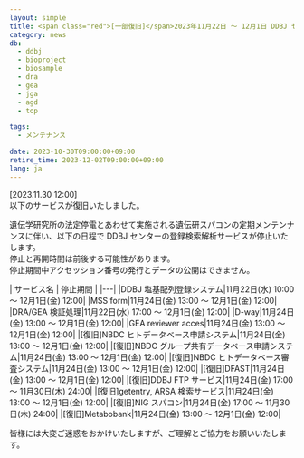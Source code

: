 ```yaml
---
layout: simple
title: <span class="red">[一部復旧]</span>2023年11月22日 ～ 12月1日 DDBJ センターの登録、検索・解析サービス停止のお知らせ
category: news
db:
  - ddbj
  - bioproject
  - biosample
  - dra
  - gea
  - jga
  - agd
  - top

tags:
  - メンテナンス

date: 2023-10-30T09:00:00+09:00
retire_time: 2023-12-02T09:00:00+09:00
lang: ja
---
```


   
<span class="red">[2023.11.30 12:00]</span>    
以下のサービスが復旧いたしました。    


遺伝学研究所の法定停電とあわせて実施される遺伝研スパコンの定期メンテンナンスに伴い、以下の日程で DDBJ センターの登録検索解析サービスが停止いたします。    
停止と再開時間は前後する可能性があります。    
停止期間中アクセッション番号の発行とデータの公開はできません。

| サービス名 | 停止期間 | 
|---|
|DDBJ 塩基配列登録システム|11月22日(水) 10:00 ～ 12月1日(金) 12:00|
|MSS form|11月24日(金) 13:00 ～ 12月1日(金) 12:00|
|DRA/GEA 検証処理|11月22日(水) 17:00 ～ 12月1日(金) 12:00|
|D-way|11月24日(金) 13:00 ～ 12月1日(金) 12:00|
|GEA reviewer acces|11月24日(金) 13:00 ～ 12月1日(金) 12:00|
|<span class="red">[復旧]</span>NBDC ヒトデータベース申請システム|11月24日(金) 13:00 ～ 12月1日(金) 12:00|
|<span class="red">[復旧]</span>NBDC グループ共有データベース申請システム|11月24日(金) 13:00 ～ 12月1日(金) 12:00|
|<span class="red">[復旧]</span>NBDC ヒトデータベース審査システム|11月24日(金) 13:00 ～ 12月1日(金) 12:00|
|<span class="red">[復旧]</span>DFAST|11月24日(金) 13:00 ～ 12月1日(金) 12:00|
|<span class="red">[復旧]</span>DDBJ FTP サービス|11月24日(金) 17:00 ～ 11月30日(木) 24:00|
|<span class="red">[復旧]</span>getentry, ARSA 検索サービス|11月24日(金) 13:00 ～ 12月1日(金) 12:00|
|<span class="red">[復旧]</span>NIG スパコン|11月24日(金) 17:00 ～ 11月30日(木) 24:00|
|<span class="red">[復旧]</span>Metabobank|11月24日(金) 13:00 ～ 12月1日(金) 12:00|

皆様には大変ご迷惑をおかけいたしますが、ご理解とご協力をお願いいたします。

